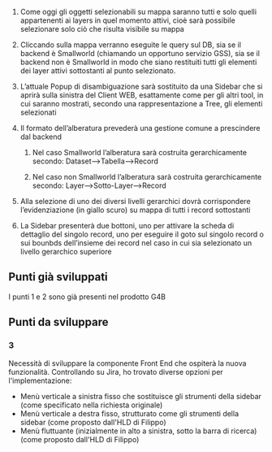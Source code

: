 1. Come oggi gli oggetti selezionabili su mappa saranno tutti e solo quelli appartenenti ai layers in quel momento attivi, cioè sarà possibile selezionare solo ciò che risulta visibile su mappa
    
2. Cliccando sulla mappa verranno eseguite le query sul DB, sia se il backend è Smallworld (chiamando un opportuno servizio GSS), sia se il backend non è Smallworld in modo che siano restituiti tutti gli elementi dei layer attivi sottostanti al punto selezionato.
    
3. L’attuale Popup di disambiguazione sarà sostituito da una Sidebar che si aprirà sulla sinistra del Client WEB, esattamente come per gli altri tool, in cui saranno mostrati, secondo una rappresentazione a Tree, gli elementi selezionati
    
4. Il formato dell’alberatura prevederà una gestione comune a prescindere dal backend
    
    1. Nel caso Smallworld l’alberatura sarà costruita gerarchicamente secondo: Dataset-->Tabella-->Record
        
    2. Nel caso non Smallworld l’alberatura sarà costruita gerarchicamente secondo: Layer-->Sotto-Layer-->Record
        
5. Alla selezione di uno dei diversi livelli gerarchici dovrà corrispondere l’evidenziazione (in giallo scuro) su mappa di tutti i record sottostanti
    
6. La Sidebar presenterà due bottoni, uno per attivare la scheda di dettaglio del singolo record, uno per eseguire il goto sul singolo record o sui bounbds dell’insieme dei record nel caso in cui sia selezionato un livello gerarchico superiore

## Punti già sviluppati
I punti 1 e 2 sono già presenti nel prodotto G4B
## Punti da sviluppare
### 3
Necessità di sviluppare la componente Front End che ospiterà la nuova funzionalità.
Controllando su Jira, ho trovato diverse opzioni per l'implementazione:
- Menù verticale a sinistra fisso che sostituisce gli strumenti della sidebar (come specificato nella richiesta originale)
- Menù verticale a destra fisso, strutturato come gli strumenti della sidebar (come proposto dall'HLD di Filippo)
- Menù fluttuante (inizialmente in alto a sinistra, sotto la barra di ricerca) (come proposto dall'HLD di Filippo)

